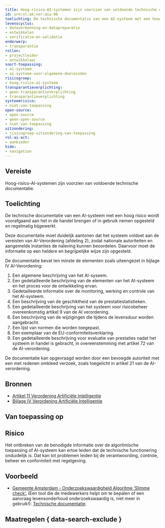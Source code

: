 ```yaml
---
title: Hoog-risico-AI-systemen zijn voorzien van voldoende technische documentatie
id: urn:nl:ak:ver:aia-06
toelichting: De technische documentatie van een AI-systeem met een hoog risico wordt opgesteld voordat dit systeem in de handel wordt gebracht of in gebruik wordt gesteld, en wordt geactualiseerd.
levenscyclus:
- dataverkenning-en-datapreparatie
- ontwikkelen
- verificatie-en-validatie
onderwerp:
- transparantie
rollen:
- projectleider
- ontwikkelaar
soort-toepassing:
- ai-systeem
- ai-systeem-voor-algemene-doeleinden
risicogroep:
- hoog-risico-ai-systeem
transparantieverplichting:
- geen-transparantieverplichting
- transparantieverplichting
systeemrisico:
- niet-van-toepassing
open-source:
- open-source
- geen-open-source
- niet-van-toepassing
uitzondering:
- risicogroep-uitzondering-van-toepassing
rol-ai-act:
- aanbieder
hide:
- navigation
---
```


<!-- tags -->
## Vereiste

Hoog-risico-AI-systemen zijn voorzien van voldoende technische documentatie.

## Toelichting

De technische documentatie van een AI-systeem met een hoog risico wordt voorafgaand aan het in de handel brengen of in gebruik nemen opgesteld en regelmatig bijgewerkt.

Deze documentatie moet duidelijk aantonen dat het systeem voldoet aan de vereisten van AI-Verordening (afdeling 2), zodat nationale autoriteiten en aangemelde instanties de naleving kunnen beoordelen. Daarvoor moet de informatie op een heldere en begrijpelijke wijze zijn opgesteld.

De documentatie bevat ten minste de elementen zoals uiteengezet in bijlage IV AI-Verordening:

1. Een algemene beschrijving van het AI-syseem.
2. Een gedetailleerde beschrijving van de elementen van het AI-systeem en het proces voor de ontwikkeling ervan.
3. Gedetailleerde informatie over de monitoring, werking en controle van het AI-systeem.
4. Een beschrijving van de geschiktheid van de prestatiestatistieken.
5. Een gedetailleerde beschrijving van het systeem voor risicobeheer overeenkomstig artikel 9 van de AI verordening.
6. Een beschrijving van de wijzigingen die tijdens de levensduur worden aangebracht.
7. Een lijst van normen die worden toegepast.
8. Een exemplaar van de EU-conformiteitsverklaring.
9. Een gedetailleerde beschrijving voor evaluatie van prestaties nadat het systeem in handel is gebracht, in overeenstemming met artikel 72 van de AI-verordening.

De documentatie kan opgevraagd worden door een bevoegde autoriteit met een met redenen omkleed verzoek, zoals toegelicht in artikel 21 van de AI-verordening.

## Bronnen

- [Artikel 11 Verordening Artificiële Intelligentie](https://eur-lex.europa.eu/legal-content/NL/TXT/HTML/?uri=OJ:L_202401689#d1e3472-1-1)
- [Bijlage IV Verordening Artificiële Intelligentie](https://eur-lex.europa.eu/legal-content/NL/TXT/HTML/?uri=OJ:L_202401689#d1e38-130-1)

## Van toepassing op
<!-- tags-ai-act -->


## Risico

Het ontbreken van de benodigde informatie over de algoritmische toepassing of AI-systeem kan ertoe leiden dat de technische functionering onduidelijk is.
Dat kan tot problemen leiden bij de verantwoording, controle, beheer en conformiteit met regelgeving.

## Voorbeeld

- [Gemeente Amsterdam - Onderzoekswaardigheid Algoritme ‘Slimme check’.](https://algoritmeregister.amsterdam.nl/onderzoekswaardigheid-slimme-check-levensonderhoud) (Een tool die de medewerkers helpt om te bepalen of een aanvraag levensonderhoud onderzoekswaardig is, niet meer in gebruik!): [Technische documentatie](https://algoritmeregister.amsterdam.nl/wp-content/plugins/saidot-integratorv2/proxy.php?url=P1c2E359y68SOmognA619o9tSTZPTJBsuAeVyceDdziFqCFpy1jBySAFMdGkM7ZSB7BYxwEyjCiSbTyh2Ttp9Bq3GLs4K0TVs2WlJQ7wigQGZxPTt%2BqfoDCXrP8yalTikxMq27OWaMwomYK8K%2BQmLYVma2a2fHSqmRRnOWIiWxn4ZSoo%2FC0bay8kAT43CNX4U062eZgy9O3%2FTyx90ajh6Gtg%2FLgPPbARffQjQs%2F2mmNK3MZnEpl8jVDlLqqD00gdnOkN3A0T4fdti%2FR2HfOpelj%2F%2BSM4PfzLy49BTPHlyHDX87JSEltqgW4RjlcVE6sg).

## Maatregelen { data-search-exclude }

<!-- list_maatregelen vereiste/aia-06-technische-documentatie no-search no-onderwerp no-rol no-levenscyclus -->
